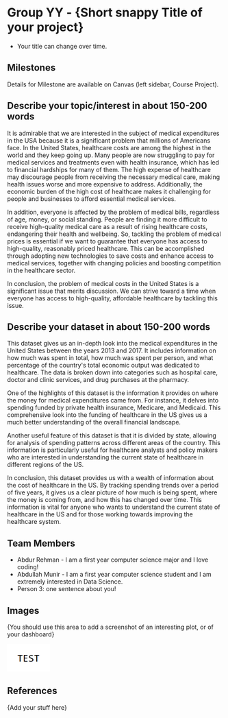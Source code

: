 # Group YY - {Short snappy Title of your project}

- Your title can change over time.

## Milestones

Details for Milestone are available on Canvas (left sidebar, Course Project).

## Describe your topic/interest in about 150-200 words

It is admirable that we are interested in the subject of medical expenditures in the USA because it is a significant problem that millions of Americans face. In the United States, healthcare costs are among the highest in the world and they keep going up. Many people are now struggling to pay for medical services and treatments even with health insurance, which has led to financial hardships for many of them. The high expense of healthcare may discourage people from receiving the necessary medical care, making health issues worse and more expensive to address. Additionally, the economic burden of the high cost of healthcare makes it challenging for people and businesses to afford essential medical services.

In addition, everyone is affected by the problem of medical bills, regardless of age, money, or social standing. People are finding it more difficult to receive high-quality medical care as a result of rising healthcare costs, endangering their health and wellbeing. So, tackling the problem of medical prices is essential if we want to guarantee that everyone has access to high-quality, reasonably priced healthcare. This can be accomplished through adopting new technologies to save costs and enhance access to medical services, together with changing policies and boosting competition in the healthcare sector.

In conclusion, the problem of medical costs in the United States is a significant issue that merits discussion. We can strive toward a time when everyone has access to high-quality, affordable healthcare by tackling this issue.

## Describe your dataset in about 150-200 words

This dataset gives us an in-depth look into the medical expenditures in the United States between the years 2013 and 2017. It includes information on how much was spent in total, how much was spent per person, and what percentage of the country's total economic output was dedicated to healthcare. The data is broken down into categories such as hospital care, doctor and clinic services, and drug purchases at the pharmacy.

One of the highlights of this dataset is the information it provides on where the money for medical expenditures came from. For instance, it delves into spending funded by private health insurance, Medicare, and Medicaid. This comprehensive look into the funding of healthcare in the US gives us a much better understanding of the overall financial landscape.

Another useful feature of this dataset is that it is divided by state, allowing for analysis of spending patterns across different areas of the country. This information is particularly useful for healthcare analysts and policy makers who are interested in understanding the current state of healthcare in different regions of the US.

In conclusion, this dataset provides us with a wealth of information about the cost of healthcare in the US. By tracking spending trends over a period of five years, it gives us a clear picture of how much is being spent, where the money is coming from, and how this has changed over time. This information is vital for anyone who wants to understand the current state of healthcare in the US and for those working towards improving the healthcare system.





## Team Members

- Abdur Rehman - I am a first year computer science major and I love coding!
- Abdullah Munir - I am a first year computer science student and I am extremely interested in Data Science.   
- Person 3: one sentence about you!

## Images

{You should use this area to add a screenshot of an interesting plot, or of your dashboard}

<img src ="images/test.png" width="100px">

## References

{Add your stuff here}



